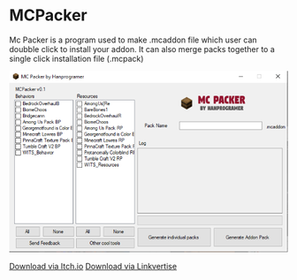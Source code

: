 # MCPacker
Mc Packer is a program used to make .mcaddon file which user can doubble click to install your addon.
It can also merge packs together to a single click installation file (.mcpack)

![](ss1.png) 

<a class="downloadbtnItch" href="https://hanprog.itch.io/core-coder" target="_blank">Download via Itch.io</a>
<a class="downloadBtnReg" href="https://link-to.net/147407/mcpacker" target="_blank">Download via Linkvertise</a>